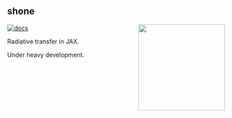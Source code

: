 
## shone

<img align="right" width="200" height="200" src="https://github.com/bmorris3/shone/blob/main/docs/logo/logo.svg">

[![docs](https://readthedocs.org/projects/shone/badge/?version=latest)](https://shone.readthedocs.io/en/latest/?badge=latest)

Radiative transfer in JAX.

Under heavy development.
